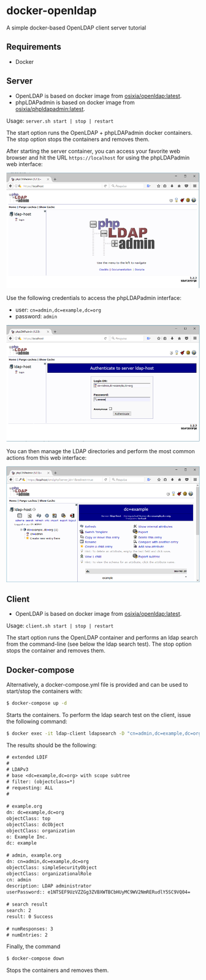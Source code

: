# docker-openldap
A simple docker-based OpenLDAP client server tutorial

## Requirements

- Docker

## Server

- OpenLDAP is based on docker image from [osixia/openldap:latest](https://hub.docker.com/r/osixia/openldap/).
- phpLDAPadmin is based on docker image from [osixia/phpldapadmin:latest](https://hub.docker.com/r/osixia/phpldapadmin/).

Usage: ```server.sh start | stop | restart```

The start option runs the OpenLDAP + phpLDAPadmin docker containers.
The stop option stops the containers and removes them.

After starting the server container, you can access your favorite web browser and hit the URL `https://localhost` for using the phpLDAPadmin web interface:

<img src="img/frontend.png" />

Use the following credentials to access the phpLDAPadmin interface: 

- user: `cn=admin,dc=example,dc=org`
- password: `admin`

<img src="img/login.png" />

You can then manage the LDAP directories and perform the most common actions from this web interface:

<img src="img/ldap.png" />

## Client

- OpenLDAP is based on docker image from [osixia/openldap:latest](https://hub.docker.com/r/osixia/openldap/).

Usage: ```client.sh start | stop | restart```

The start option runs the OpenLDAP container and performs an ldap search from the command-line (see below the ldap search test).
The stop option stops the container and removes them.

## Docker-compose

Alternatively, a docker-compose.yml file is provided and can be used to start/stop the containers with:

```bash
$ docker-compose up -d
```

Starts the containers. To perform the ldap search test on the client, issue the following command:

```bash
$ docker exec -it ldap-client ldapsearch -D "cn=admin,dc=example,dc=org" -h ldap-service -w admin -b "dc=example,dc=org" -s sub "(objectclass=*)"
```

The results should be the following:

```
# extended LDIF
#
# LDAPv3
# base <dc=example,dc=org> with scope subtree
# filter: (objectclass=*)
# requesting: ALL
#

# example.org
dn: dc=example,dc=org
objectClass: top
objectClass: dcObject
objectClass: organization
o: Example Inc.
dc: example

# admin, example.org
dn: cn=admin,dc=example,dc=org
objectClass: simpleSecurityObject
objectClass: organizationalRole
cn: admin
description: LDAP administrator
userPassword:: e1NTSEF9UzVZZGg3ZVBXWTBCbHUyMC9WV2NmRERudlY5SC9VQ04=

# search result
search: 2
result: 0 Success

# numResponses: 3
# numEntries: 2
```

Finally, the command

```bash
$ docker-compose down
```
Stops the containers and removes them.